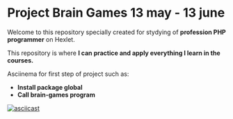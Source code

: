 # Project Brain Games 13 may - 13 june

Welcome to this repository specially created for stydying of **profession PHP programmer** on Hexlet.

This repository is where **I can practice and apply everything I learn in the courses.**

Asciinema for first step of project such as:

- **Install package global**
- **Call brain-games program**

[![asciicast](https://asciinema.org/a/pcFtpopIiqxSytAFpsy3jXekG.svg)](https://asciinema.org/a/pcFtpopIiqxSytAFpsy3jXekG)